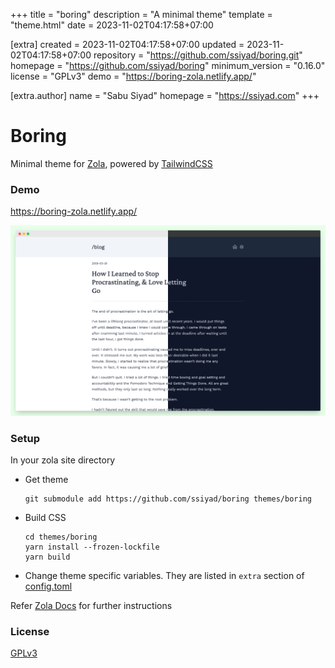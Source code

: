 
+++
title = "boring"
description = "A minimal theme"
template = "theme.html"
date = 2023-11-02T04:17:58+07:00

[extra]
created = 2023-11-02T04:17:58+07:00
updated = 2023-11-02T04:17:58+07:00
repository = "https://github.com/ssiyad/boring.git"
homepage = "https://github.com/ssiyad/boring"
minimum_version = "0.16.0"
license = "GPLv3"
demo = "https://boring-zola.netlify.app/"

[extra.author]
name = "Sabu Siyad"
homepage = "https://ssiyad.com"
+++        

# Boring
Minimal theme for [Zola](https://www.getzola.org/), powered by
[TailwindCSS](https://tailwindcss.com/)

### Demo
https://boring-zola.netlify.app/

![sreenshot](./screenshot.png)

### Setup
In your zola site directory
- Get theme

    ```shell
    git submodule add https://github.com/ssiyad/boring themes/boring
    ```

- Build CSS

    ```shell
    cd themes/boring
    yarn install --frozen-lockfile
    yarn build
    ```

- Change theme specific variables. They are listed in `extra` section of
  [config.toml](./config.toml)

Refer [Zola Docs](https://www.getzola.org/documentation/themes/installing-and-using-themes/#using-a-theme)
for further instructions

### License
[GPLv3](./LICENSE)


        